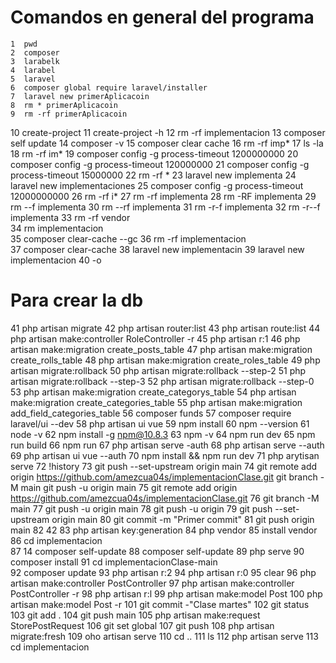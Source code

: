 # Comandos en general del programa

    1  pwd
    2  composer
    3  larabelk
    4  larabel
    5  laravel
    6  composer global require laravel/installer
    7  laravel new primerAplicacoin
    8  rm * primerAplicacoin
    9  rm -rf primerAplicacoin
   10  create-project
   11  create-project -h
   12  rm -rf implementacion
   13  composer self update
   14  composer -v
   15  composer clear cache
   16  rm -rf imp*
   17  ls -la
   18  rm -rf im*
   19  composer config -g process-timeout 1200000000
   20  composer config -g process-timeout 120000000
   21  composer config -g process-timeout 15000000
   22  rm -rf *
   23  laravel new implementa
   24  laravel new implementaciones
   25  composer config -g process-timeout 12000000000
   26  rm -rf i*
   27  rm -rf implementa
   28  rm -RF implementa
   29  rm --f implementa
   30  rm --rf implementa
   31  rm -r-f implementa
   32  rm -r--f implementa
   33  rm -rf vendor\
   34  rm implementacion\
   35  composer clear-cache --gc
   36  rm -rf implementacion\
   37  composer clear-cache
   38  laravel new implementacin
   39  laravel new implementacion
   40  -o
   # Para crear la db
   41  php artisan migrate
   42  php artisan router:list
   43  php artisan route:list
   44  php artisan make:controller RoleController -r
   45  php artisan r:1
   46  php artisan make:migration create_posts_table
   47  php artisan make:migration create_rolls_table
   48  php artisan make:migration create_roles_table
   49  php artisan migrate:rollback
   50  php artisan migrate:rollback --step-2
   51  php artisan migrate:rollback --step-3
   52  php artisan migrate:rollback --step-0
   53  php artisan make:migration create_categorys_table
   54  php artisan make:migration create_categories_table
   55  php artisan make:migration add_field_categories_table
   56  composer funds
   57  composer require laravel/ui --dev
   58  php artisan ui vue
   59  npm install
   60  npm --version
   61  node -v
   62  npm install -g npm@10.8.3
   63  npm -v
   64  npm run dev
   65  npm run build
   66  npm run
   67  php artisan serve -auth
   68  php artisan serve --auth
   69  php artisan ui vue --auth
   70  npm install && npm run dev
   71  php arytisan serve
   72  !history
   73      git push --set-upstream origin main
   74  git remote add origin https://github.com/amezcua04s/implementacionClase.git git branch -M main git push -u origin main
   75  git remote add origin https://github.com/amezcua04s/implementacionClase.git
   76  git branch -M main
   77  git push -u origin main
   78  git push -u origin
   79  git push --set-upstream origin main
   80  git commit -m "Primer commit"
   81  git push origin main
   82  42
   83  php artisan key:generation
   84  php vendor
   85  install vendor
   86  cd implementacion\
   87     14  composer self-update
   88  composer self-update
   89  php serve
   90  composer install
   91  cd implementacionClase-main\
   92  composer update
   93  php artisan r:2
   94  php artisan r:0
   95  clear
   96  php artisan make:controller PostController
   97  php artisan make:controller PostController -r
   98  php artisan r:l
   99  php artisan make:model Post
  100  php artisan make:model Post -r
  101  git commit -"Clase martes"
  102  git status
  103  git add .
  104  git push main
  105   php artisan make:request StorePostRequest
  106  git set global
  107  git push
  108  php artisan migrate:fresh
  109  oho artisan serve
  110  cd ..
  111  ls
  112  php artisan serve
  113  cd implementacion